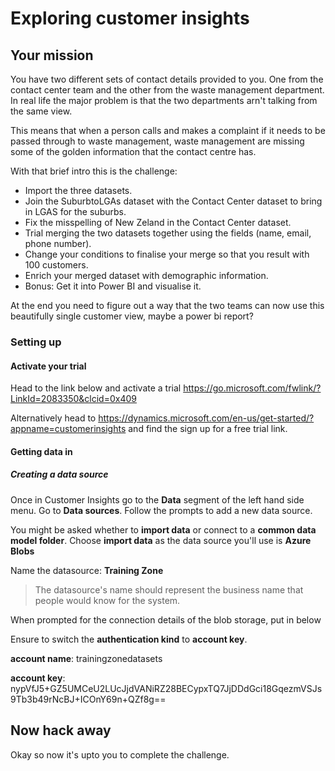 # Exploring customer insights

## Your mission
You have two different sets of contact details provided to you. One from the contact center team and the other from the waste management department. In real life the major problem is that the two departments arn't talking from the same view.

This means that when a person calls and makes a complaint if it needs to be passed through to waste management, waste management are missing some of the golden information that the contact centre has.

With that brief intro this is the challenge:
* Import the three datasets.
* Join the SuburbtoLGAs dataset with the Contact Center dataset to bring in LGAS for the suburbs.
* Fix the misspelling of New Zeland in the Contact Center dataset.
* Trial merging the two datasets together using the fields (name, email, phone number).
* Change your conditions to finalise your merge so that you result with 100 customers.
* Enrich your merged dataset with demographic information.
* Bonus: Get it into Power BI and visualise it.

At the end you need to figure out a way that the two teams can now use this beautifully single customer view, maybe a power bi report?

### Setting up

#### Activate your trial
Head to the link below and activate a trial
https://go.microsoft.com/fwlink/?LinkId=2083350&clcid=0x409

Alternatively head to https://dynamics.microsoft.com/en-us/get-started/?appname=customerinsights and find the sign up for a free trial link. 


#### Getting data in

##### Creating a data source

Once in Customer Insights go to the **Data** segment of the left hand side menu. Go to **Data sources**. Follow the prompts to add a new data source.

You might be asked whether to **import data** or connect to a **common data model folder**. Choose **import data** as the data source you'll use is **Azure Blobs** 

Name the datasource: **Training Zone** 
> The datasource's name should represent the business name that people would know for the system. 

When prompted for the connection details of the blob storage, put in below

Ensure to switch the **authentication kind** to **account key**.

__account name__: trainingzonedatasets

__account key__: nypVfJ5+GZ5UMCeU2LUcJjdVANiRZ28BECypxTQ7JjDDdGci18GqezmVSJs9Tb3b49rNcBJ+ICOnY69n+QZf8g==

## Now hack away

Okay so now it's upto you to complete the challenge.



